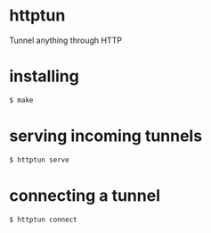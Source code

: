 # httptun
Tunnel anything through HTTP

# installing

```bash
$ make
```

# serving incoming tunnels

```bash
$ httptun serve
```

# connecting a tunnel

```bash
$ httptun connect
```
